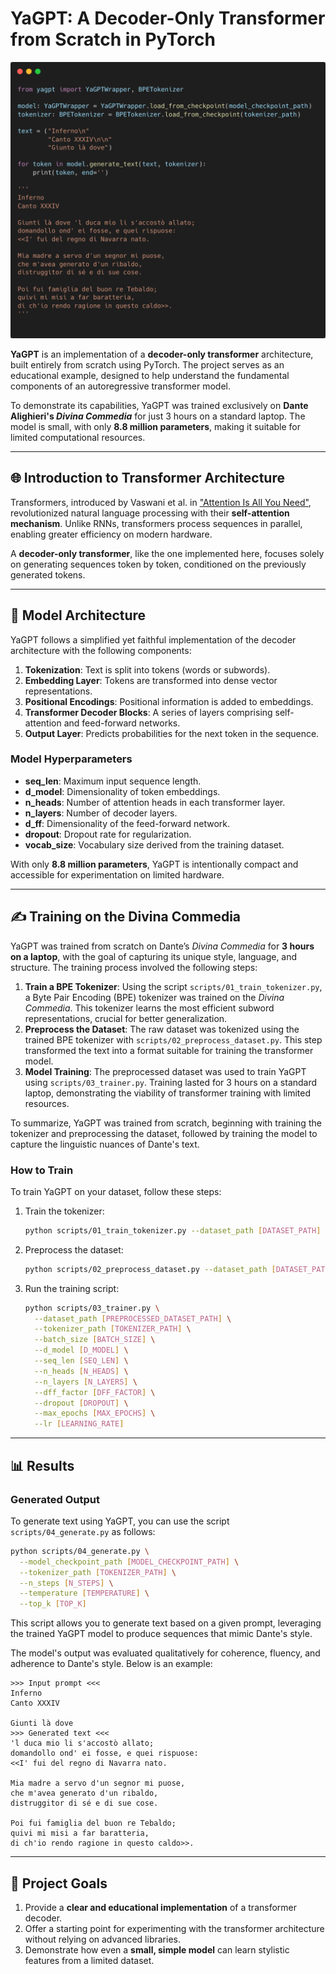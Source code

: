 # YaGPT: A Decoder-Only Transformer from Scratch in PyTorch

![YaGPT Text Generation](assets/generation_sample.png)  <!-- Placeholder for an image showing the model generating text -->

**YaGPT** is an implementation of a **decoder-only transformer** architecture, built entirely from scratch using PyTorch. The project serves as an educational example, designed to help understand the fundamental components of an autoregressive transformer model.

To demonstrate its capabilities, YaGPT was trained exclusively on **Dante Alighieri's *Divina Commedia*** for just 3 hours on a standard laptop. The model is small, with only **8.8 million parameters**, making it suitable for limited computational resources.

---

## 🌐 Introduction to Transformer Architecture

Transformers, introduced by Vaswani et al. in ["Attention Is All You Need"](https://arxiv.org/abs/1706.03762), revolutionized natural language processing with their **self-attention mechanism**. Unlike RNNs, transformers process sequences in parallel, enabling greater efficiency on modern hardware.

A **decoder-only transformer**, like the one implemented here, focuses solely on generating sequences token by token, conditioned on the previously generated tokens.

---
## 🏰️ Model Architecture

YaGPT follows a simplified yet faithful implementation of the decoder architecture with the following components:

1. **Tokenization**: Text is split into tokens (words or subwords).
2. **Embedding Layer**: Tokens are transformed into dense vector representations.
3. **Positional Encodings**: Positional information is added to embeddings.
4. **Transformer Decoder Blocks**: A series of layers comprising self-attention and feed-forward networks.
5. **Output Layer**: Predicts probabilities for the next token in the sequence.

### Model Hyperparameters

- **seq_len**: Maximum input sequence length.
- **d_model**: Dimensionality of token embeddings.
- **n_heads**: Number of attention heads in each transformer layer.
- **n_layers**: Number of decoder layers.
- **d_ff**: Dimensionality of the feed-forward network.
- **dropout**: Dropout rate for regularization.
- **vocab_size**: Vocabulary size derived from the training dataset.

With only **8.8 million parameters**, YaGPT is intentionally compact and accessible for experimentation on limited hardware.

---

## ✍ Training on the Divina Commedia

YaGPT was trained from scratch on Dante’s *Divina Commedia* for **3 hours on a laptop**, with the goal of capturing its unique style, language, and structure. The training process involved the following steps:

1. **Train a BPE Tokenizer**: Using the script `scripts/01_train_tokenizer.py`, a Byte Pair Encoding (BPE) tokenizer was trained on the *Divina Commedia*. This tokenizer learns the most efficient subword representations, crucial for better generalization.
2. **Preprocess the Dataset**: The raw dataset was tokenized using the trained BPE tokenizer with `scripts/02_preprocess_dataset.py`. This step transformed the text into a format suitable for training the transformer model.
3. **Model Training**: The preprocessed dataset was used to train YaGPT using `scripts/03_trainer.py`. Training lasted for 3 hours on a standard laptop, demonstrating the viability of transformer training with limited resources.

To summarize, YaGPT was trained from scratch, beginning with training the tokenizer and preprocessing the dataset, followed by training the model to capture the linguistic nuances of Dante's text.

### How to Train

To train YaGPT on your dataset, follow these steps:

1. Train the tokenizer:
   ```bash
   python scripts/01_train_tokenizer.py --dataset_path [DATASET_PATH]
   ```
2. Preprocess the dataset:
   ```bash
   python scripts/02_preprocess_dataset.py --dataset_path [DATASET_PATH] --tokenizer_path [TOKENIZER_PATH]
   ```
3. Run the training script:
   ```bash
   python scripts/03_trainer.py \
     --dataset_path [PREPROCESSED_DATASET_PATH] \
     --tokenizer_path [TOKENIZER_PATH] \
     --batch_size [BATCH_SIZE] \
     --d_model [D_MODEL] \
     --seq_len [SEQ_LEN] \
     --n_heads [N_HEADS] \
     --n_layers [N_LAYERS] \
     --dff_factor [DFF_FACTOR] \
     --dropout [DROPOUT] \
     --max_epochs [MAX_EPOCHS] \
     --lr [LEARNING_RATE]
   ```
---

## 📊 Results

### Generated Output
To generate text using YaGPT, you can use the script `scripts/04_generate.py` as follows:

```bash
python scripts/04_generate.py \
  --model_checkpoint_path [MODEL_CHECKPOINT_PATH] \
  --tokenizer_path [TOKENIZER_PATH] \
  --n_steps [N_STEPS] \
  --temperature [TEMPERATURE] \
  --top_k [TOP_K]
```

This script allows you to generate text based on a given prompt, leveraging the trained YaGPT model to produce sequences that mimic Dante's style.


The model's output was evaluated qualitatively for coherence, fluency, and adherence to Dante's style. Below is an example:

```
>>> Input prompt <<<
Inferno
Canto XXXIV

Giunti là dove
>>> Generated text <<<
'l duca mio li s'accostò allato;
domandollo ond' ei fosse, e quei rispuose:
<<I' fui del regno di Navarra nato.

Mia madre a servo d'un segnor mi puose,
che m'avea generato d'un ribaldo,
distruggitor di sé e di sue cose.

Poi fui famiglia del buon re Tebaldo;
quivi mi misi a far baratteria,
di ch'io rendo ragione in questo caldo>>.
```

---

## 🚀 Project Goals

1. Provide a **clear and educational implementation** of a transformer decoder.
2. Offer a starting point for experimenting with the transformer architecture without relying on advanced libraries.
3. Demonstrate how even a **small, simple model** can learn stylistic features from a limited dataset.
